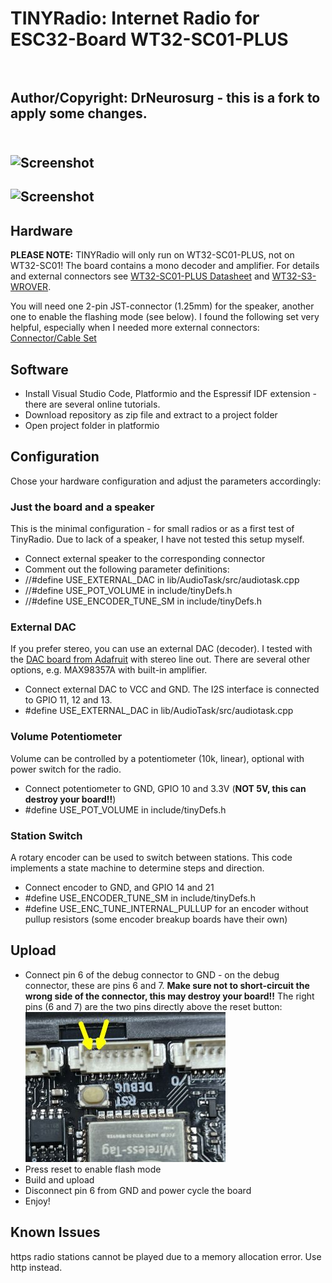 # TINYRadio: Internet Radio for ESC32-Board WT32-SC01-PLUS<br><br>
## Author/Copyright: DrNeurosurg - this is a fork to apply some changes.<br><br>

## ![Screenshot](/images/screen.png)

## ![Screenshot](/images/Screen2.jpg)

## Hardware
**PLEASE NOTE:** TINYRadio will only run on WT32-SC01-PLUS, not on WT32-SC01!
The board contains a mono decoder and amplifier.
For details and external connectors see [WT32-SC01-PLUS Datasheet](https://www.marutsu.co.jp/contents/shop/marutsu/datasheet/khe_WT32-SC01-PLUS.pdf?srsltid=AfmBOoohYPBXUQcbwF3fNsmzJ99yOVGr-nubaThOd_DJB-lqxFCud59W) and [WT32-S3-WROVER](https://en.wireless-tag.com/product-item-17.html).

You will need one 2-pin JST-connector (1.25mm) for the speaker, another one to enable the flashing mode (see below). I found the following set very helpful, especially when I needed more external connectors:
[Connector/Cable Set](https://www.amazon.de/Steckverbinder-vorgecrimpte-kompatibel-PicoBlade-Silikonkabel/dp/B07S18D3RN)

## Software
- Install Visual Studio Code, Platformio and the Espressif IDF extension - there are several online tutorials.
- Download repository as zip file and extract to a project folder
- Open project folder in platformio

## Configuration
Chose your hardware configuration and adjust the parameters accordingly:

### Just the board and a speaker
This is the minimal configuration - for small radios or as a first test of TinyRadio.
Due to lack of a speaker, I have not tested this setup myself.
- Connect external speaker to the corresponding connector
- Comment out the following parameter definitions:
- //#define USE_EXTERNAL_DAC in lib/AudioTask/src/audiotask.cpp
- //#define USE_POT_VOLUME in include/tinyDefs.h
- //#define USE_ENCODER_TUNE_SM in include/tinyDefs.h

### External DAC
If you prefer stereo, you can use an external DAC (decoder). I tested with the [DAC board from Adafruit](https://www.adafruit.com/product/3678) with stereo line out. There are several other options, e.g. MAX98357A with built-in amplifier.
- Connect external DAC to VCC and GND. The I2S interface is connected to GPIO 11, 12 and 13.
- #define USE_EXTERNAL_DAC in lib/AudioTask/src/audiotask.cpp

### Volume Potentiometer
Volume can be controlled by a potentiometer (10k, linear), optional with power switch for the radio.
- Connect potentiometer to GND, GPIO 10 and 3.3V (**NOT 5V, this can destroy your board!!**)
- #define USE_POT_VOLUME in include/tinyDefs.h

### Station Switch
A rotary encoder can be used to switch between stations. This code implements a state machine to determine steps and direction.
- Connect encoder to GND, and GPIO 14 and 21
- #define USE_ENCODER_TUNE_SM in include/tinyDefs.h
- #define USE_ENC_TUNE_INTERNAL_PULLUP for an encoder without pullup resistors (some encoder breakup boards have their own)

## Upload
- Connect pin 6 of the debug connector to GND - on the debug connector, these are pins 6 and 7. **Make sure not to short-circuit the wrong side of the connector, this may destroy your board!!**
The right pins (6 and 7) are the two pins directly above the reset button:  
![Debug Port](images/DebugPort.jpg)
- Press reset to enable flash mode
- Build and upload
- Disconnect pin 6 from GND and power cycle the board
- Enjoy!

## Known Issues
https radio stations cannot be played due to a memory allocation error. Use http instead.